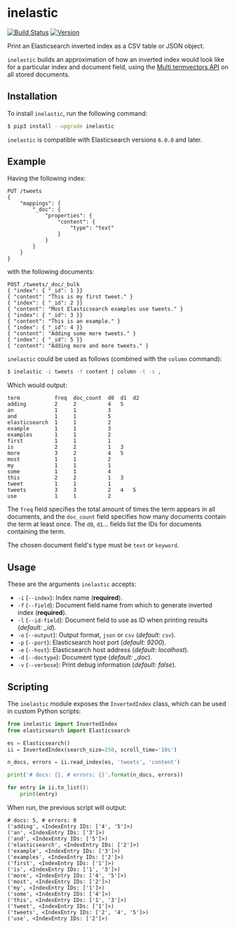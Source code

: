 # inelastic
[![Build Status](https://travis-ci.org/federicotdn/inelastic.svg)](https://travis-ci.org/federicotdn/inelastic)
[![Version](https://img.shields.io/pypi/v/inelastic.svg?style=flat)](https://pypi.python.org/pypi/inelastic)

Print an Elasticsearch inverted index as a CSV table or JSON object.

`inelastic` builds an approximation of how an inverted index would look like for a particular index and document field, using the [Multi termvectors API](https://www.elastic.co/guide/en/elasticsearch/reference/current/docs-multi-termvectors.html) on all stored documents.

## Installation
To install `inelastic`, run the following command:
```bash
$ pip3 install --upgrade inelastic
```

`inelastic` is compatible with Elasticsearch versions `6.0.0` and later.

## Example

Having the following index:
```
PUT /tweets
{
    "mappings": {
        "_doc": {
            "properties": {
                "content": {
                    "type": "text"
                }
            }
        }
    }
}
```

with the following documents:
```
POST /tweets/_doc/_bulk
{ "index": { "_id": 1 }}
{ "content": "This is my first tweet." }
{ "index": { "_id": 2 }}
{ "content": "Most Elasticsearch examples use tweets." }
{ "index": { "_id": 3 }}
{ "content": "This is an example." }
{ "index": { "_id": 4 }}
{ "content": "Adding some more tweets." }
{ "index": { "_id": 5 }}
{ "content": "Adding more and more tweets." }
```

`inelastic` could be used as follows (combined with the `column` command):

```bash
$ inelastic -i tweets -f content | column -t -s ,
```

Which would output:
```
term           freq  doc_count  d0  d1  d2
adding         2     2          4   5
an             1     1          3
and            1     1          5
elasticsearch  1     1          2
example        1     1          3
examples       1     1          2
first          1     1          1
is             2     2          1   3
more           3     2          4   5
most           1     1          2
my             1     1          1
some           1     1          4
this           2     2          1   3
tweet          1     1          1
tweets         3     3          2   4   5
use            1     1          2
```

The `freq` field specifies the total amount of times the term appears in all documents, and the `doc_count` field specifies how many documents contain the term at least once. The `d0`, `d1`... fields list the IDs for documents containing the term.

The chosen document field's type must be `text` or `keyword`.

## Usage
These are the arguments `inelastic` accepts:
- `-i` (`--index`): Index name (**required**).
- `-f` (`--field`): Document field name from which to generate inverted index (**required**).
- `-l` (`--id-field`): Document field to use as ID when printing results (*default: _id*).
- `-o` (`--output`): Output format, `json` or `csv` (*default: `csv`*).
- `-p` (`--port`): Elasticsearch host port (*default: 9200*).
- `-e` (`--host`): Elasticsearch host address (*default: localhost*).
- `-d` (`--doctype`): Document type (*default: _doc*).
- `-v` (`--verbose`): Print debug information (*default: false*).

## Scripting
The `inelastic` module exposes the `InvertedIndex` class, which can be used in custom Python scripts:
```python
from inelastic import InvertedIndex
from elasticsearch import Elasticsearch

es = Elasticsearch()
ii = InvertedIndex(search_size=250, scroll_time='10s')

n_docs, errors = ii.read_index(es, 'tweets', 'content')

print('# docs: {}, # errors: {}'.format(n_docs, errors))

for entry in ii.to_list():
    print(entry)
```

When run, the previous script will output:
```
# docs: 5, # errors: 0
('adding', <IndexEntry IDs: ['4', '5']>)
('an', <IndexEntry IDs: ['3']>)
('and', <IndexEntry IDs: ['5']>)
('elasticsearch', <IndexEntry IDs: ['2']>)
('example', <IndexEntry IDs: ['3']>)
('examples', <IndexEntry IDs: ['2']>)
('first', <IndexEntry IDs: ['1']>)
('is', <IndexEntry IDs: ['1', '3']>)
('more', <IndexEntry IDs: ['4', '5']>)
('most', <IndexEntry IDs: ['2']>)
('my', <IndexEntry IDs: ['1']>)
('some', <IndexEntry IDs: ['4']>)
('this', <IndexEntry IDs: ['1', '3']>)
('tweet', <IndexEntry IDs: ['1']>)
('tweets', <IndexEntry IDs: ['2', '4', '5']>)
('use', <IndexEntry IDs: ['2']>)
```

